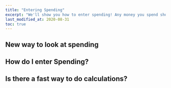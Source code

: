 ```yaml
---
title: "Entering Spending"
excerpt: "We'll show you how to enter spending! Any money you spend should be entered into Budget Badger."
last_modified_at: 2020-08-31
toc: true
---
```


## New way to look at spending

## How do I enter Spending?

## Is there a fast way to do calculations?